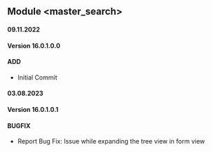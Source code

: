 ## Module <master_search>

#### 09.11.2022
#### Version 16.0.1.0.0
#### ADD
- Initial Commit

#### 03.08.2023
#### Version 16.0.1.0.1
#### BUGFIX
- Report Bug Fix: Issue while expanding the tree view in form view

